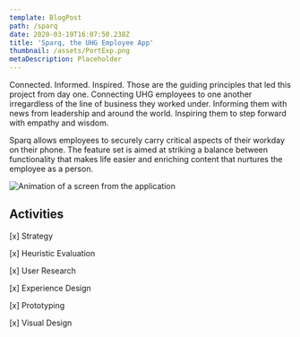 ```yaml
---
template: BlogPost
path: /sparq
date: 2020-03-19T16:07:50.238Z
title: 'Sparq, the UHG Employee App'
thumbnail: /assets/PortExp.png
metaDescription: Placeholder
---
```

Connected. Informed. Inspired. Those are the guiding principles that led this project from day one. Connecting  UHG employees to one another irregardless of the line of business they worked under. Informing them with news from leadership and around the world. Inspiring them to step forward with empathy and wisdom.

Sparq allows employees to securely carry critical aspects of their workday on their phone. The feature set is aimed at striking a balance between functionality that makes life easier and enriching content that nurtures the employee as a person.

![Animation of a screen from the application](/assets/b8b63f33-64d5-4f7b-860f-1cc3423e167d.gif)

## Activities

[x] Strategy

[x] Heuristic Evaluation

[x] User Research

[x] Experience Design

[x] Prototyping

[x] Visual Design
